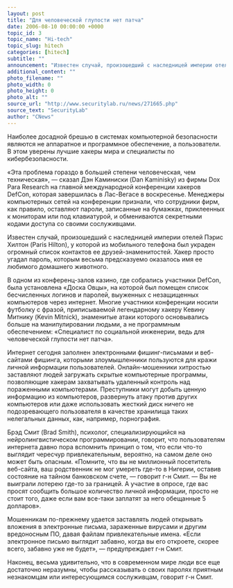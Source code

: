 ```yaml
---
layout: post
title: "Для человеческой глупости нет патча"
date: 2006-08-10 00:00:00 +0000
topic_id: 3
topic_name: "Hi-tech"
topic_slug: hitech
categories: [hitech]
subtitle: ""
announcement: "Известен случай, произошедший с наследницей империи отелей Пэрис Хилтон (Paris Hilton), у которой из мобильного телефона был украден огромный список контактов ее друзей-знаменитостей. Хакер просто угадал пароль, которым весьма предсказуемо оказалось имя ее любимого домашнего животного."
additional_content: ""
photo_filename: ""
photo_width: 0
photo_height: 0
photo_alt: ""
source_url: "http://www.securitylab.ru/news/271665.php"
source_text: "SecurityLab"
author: "CNews"
---
```

Наиболее досадной брешью в системах компьютерной безопасности являются не аппаратное и программное обеспечение, а пользователи. В этом уверены лучшие хакеры мира и специалисты по кибербезопасности.

«Эта проблема гораздо в большей степени человеческая, чем техническая», — сказал Дэн Каминиски (Dan Kaminisky) из фирмы Dox Para Research на главной международной конференции хакеров DefCon, которая завершилась в Лас-Вегасе в воскресенье. Менеджеры компьютерных сетей на конференции признали, что сотрудники фирм, как правило, оставляют пароли, записанные на бумажках, приклеенных к мониторам или под клавиатурой, и обмениваются секретными кодами доступа со своими сослуживцами.

Известен случай, произошедший с наследницей империи отелей Пэрис Хилтон (Paris Hilton), у которой из мобильного телефона был украден огромный список контактов ее друзей-знаменитостей. Хакер просто угадал пароль, которым весьма предсказуемо оказалось имя ее любимого домашнего животного.

В одном из конференц-залов казино, где собрались участники DefCon, была установлена «Доска Овцы», на которой был помещен список бесчисленных логинов и паролей, выуженных с незащищенных компьютеров через интернет. Многие участники конференции носили футболку с фразой, приписываемой легендарному хакеру Кевину Митнику (Kevin Mitnick), знаменитые атаки которого основывались больше на манипулировании людьми, а не программным обеспечением: «Специалист по социальной инженерии, ведь для человеческой глупости нет патча».

Интернет сегодня заполнен электронными фишинг-письмами и веб-сайтами фишинга, которыми злоумышленники пользуются для кражи личной информации пользователей. Онлайн-мошенники хитростью заставляют людей загружать скрытые компьютерные программы, позволяющие хакерам захватывать удаленный контроль над пораженными компьютерами. Преступники могут добыть ценную информацию из компьютеров, развернуть атаку против других компьютеров или даже использовать жесткий диск ничего не подозревающего пользователя в качестве хранилища таких нелегальных данных, как, например, порнография.

Брэд Смит (Brad Smith), психолог, специализирующийся на нейролингвистическом программировании, говорит, что пользователям интернета давно пора вспомнить принцип о том, что если что-то выглядит чересчур привлекательным, вероятно, на самом деле оно может быть опасным. «Помните, что вы не миллионный посетитель веб-сайта, ваш родственник не мог умереть где-то в Нигерии, оставив состояние на тайном банковском счете, — говорит г-н Смит. — Вы не выиграли лотерею где-то за границей. А участие в опросе, где вас просят сообщить большое количество личной информации, просто не стоит того, даже если вам все-таки заплатят за него обещанные 5 долларов».

Мошенникам по-прежнему удается заставлять людей открывать вложения в электронные письма, зараженные вирусами и другим вредоносным ПО, давая файлам привлекательные имена. «Если электронное письмо выглядит забавно, когда вы его откроете, скорее всего, забавно уже не будет», — предупреждает г-н Смит.

Наконец, весьма удивительно, что в современном мире люди все еще достаточно неразумны, чтобы рассказывать о своих паролях приятным незнакомцам или интересующимся сослуживцам, говорит г-н Смит.
